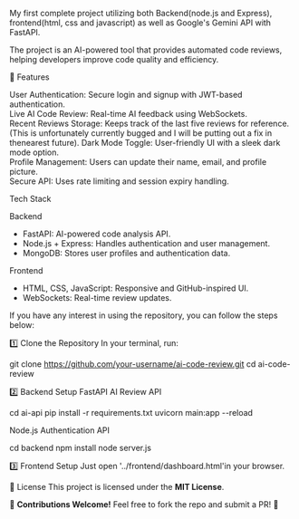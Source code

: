 My first complete project utilizing both Backend(node.js and Express), frontend(html, css and javascript) as well as Google's Gemini API with FastAPI.

The project is an AI-powered tool that provides automated code reviews, helping developers improve code quality and efficiency. 

📌 Features 

User Authentication: Secure login and signup with JWT-based authentication.  
Live AI Code Review: Real-time AI feedback using WebSockets.  
Recent Reviews Storage: Keeps track of the last five reviews for reference. (This is unfortunately currently bugged and I will be putting out a fix in thenearest future). 
Dark Mode Toggle: User-friendly UI with a sleek dark mode option.  
Profile Management: Users can update their name, email, and profile picture.  
Secure API: Uses rate limiting and session expiry handling.  

 
 Tech Stack 

Backend 
- FastAPI: AI-powered code analysis API.  
- Node.js + Express: Handles authentication and user management.  
- MongoDB: Stores user profiles and authentication data.  

Frontend 
- HTML, CSS, JavaScript: Responsive and GitHub-inspired UI.  
- WebSockets: Real-time review updates.  


If you have any interest in using the repository, you can follow the steps below:

1️⃣ Clone the Repository 
In your terminal, run: 

git clone https://github.com/your-username/ai-code-review.git
cd ai-code-review


2️⃣ Backend Setup 
FastAPI AI Review API

cd ai-api
pip install -r requirements.txt
uvicorn main:app --reload


Node.js Authentication API 

cd backend
npm install
node server.js

3️⃣ Frontend Setup
Just open '../frontend/dashboard.html'in your browser.  




📜 License 
This project is licensed under the **MIT License**.  

🎯 **Contributions Welcome!** Feel free to fork the repo and submit a PR! 🚀

